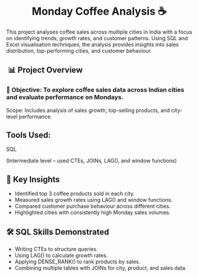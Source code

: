 <h1 align="center">Monday Coffee Analysis ☕️ </h1>

This project analyses coffee sales across multiple cities in India with a focus on identifying trends, growth rates, and customer patterns. Using SQL and Excel visualisation techniques, the analysis provides insights into sales distribution, top-performing cities, and customer behaviour.

##  📊 Project Overview

### 🚀 Objective: To explore coffee sales data across Indian cities and evaluate performance on Mondays.

Scope: Includes analysis of sales growth, top-selling products, and city-level performance.

## Tools Used:
SQL 

(Intermediate level – used CTEs, JOINs, LAG(), and window functions)

## 🔑 Key Insights

- Identified top 3 coffee products sold in each city.
- Measured sales growth rates using LAG() and window functions.
- Compared customer purchase behaviour across different cities.
- Highlighted cities with consistently high Monday sales volumes.

## 🛠️ SQL Skills Demonstrated

- Writing CTEs to structure queries.
- Using LAG() to calculate growth rates.
- Applying DENSE_RANK() to rank products by sales.
- Combining multiple tables with JOINs for city, product, and sales data.

